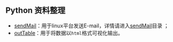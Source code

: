 ## Python 资料整理

- [sendMail](./sendMail)：用于linux平台发送E-mail，详情请进入[sendMail](./sendMail)目录 ；
- [outTable](./outTable)：用于将数据以`html`格式可视化输出。